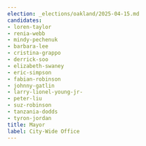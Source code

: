 ```yaml
---
election: _elections/oakland/2025-04-15.md
candidates:
- loren-taylor
- renia-webb
- mindy-pechenuk
- barbara-lee
- cristina-grappo
- derrick-soo
- elizabeth-swaney
- eric-simpson
- fabian-robinson
- johnny-gatlin
- larry-lionel-young-jr-
- peter-liu
- suz-robinson
- tanzania-dodds
- tyron-jordan
title: Mayor
label: City-Wide Office
---
```

